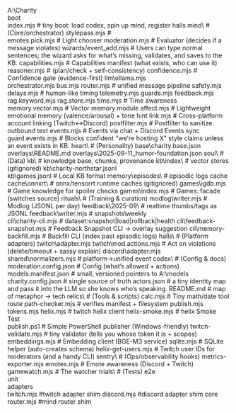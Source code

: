 A:\Charity\
  boot\
    index.mjs                  # tiny boot: load codex, spin up mind, register halls
  mind\                         # (Core/orchestrator)
	stylepass.mjs 				# 	
	emotes.pick.mjs				# Light chooser
	moderation.mjs				# Evaluator (decides if a message violates)
	wizards/event_add.mjs		# Users can type normal sentences; the wizard asks for what’s missing, validates, and saves to the KB.
    capabilities.mjs			# Capabilities manifest (what exists, who can use it)
	reasoner.mjs				# (plan/check + self-consistency)
	confidence.mjs				# Confidence gate (evidence-first)
	llm\ollama.mjs		        
	orchestrator.mjs
    bus.mjs
    router.mjs                  # unified message pipeline
    safety.mjs
    delays.mjs                  # human-like timing
    telemetry.mjs
    guards.mjs
    feedback.mjs
	rag.keyword.mjs
	rag.store.mjs
	time.mjs					# Time awareness
	memory.vector.mjs			# Vector memory module
	affect.mjs					# Lightweight emotional memory (valence/arousal) + tone hint
	link.mjs					# Cross-platform account linking (Twitch↔Discord)
	postfilter.mjs				# Postfilter to sanitize outbound text
	events.mjs					# Events via chat + Discord Events sync
	guard.events.mjs			# Blocks confident "we're hosting X" style claims unless an event exists in KB.
  heart\                        # (Personality)
    base\charity.base.json
    overlays\README.md
    overlays\2025-09-11_humor-foundation.json
  soul\                         # (Data)
    kb\                         # knowledge base, chunks, provenance
	kb\index\               	# vector stores (gitignored)
    kb\charity-northstar.jsonl  
	kb\games.jsonl				# Local KB format
	memory\episodes\            # episodic logs
    cache\
	cache\onnxrt\           	# onnx/tensorrt runtime caches (gitignored)	
	games\igdb.mjs				# Game knowledge for spoiler checks
	games\index.mjs				# Games: facade (switches source)
  rituals\                      # (Training & curation)
    modlog\writer.mjs			# Modlog (JSONL per day)
	feedback\2025-09\           # realtime thumbs/tags as JSONL
    feedback\writer.mjs			# 
	snapshots\weekly\
    cli\charity-cli.mjs         # dataset:snapshot|load|rollback|health
    cli\feedback-snapshot.mjs	# Feedback Snapshot CLI → overlay suggestion
	cli\memory-backfill.mjs		# Backfill CLI (index past episodic logs)
  halls\                        # (Platform adapters)
    twitch\adapter.mjs
	twitch\mod.actions.mjs		# Act on violations (delete/timeout + sassy explain)
    discord\adapter.mjs
    shared\normalizers.mjs      # platform→unified event
  codex\                        # (Config & docs)
    moderation.config.json		# Config (what’s allowed + actions)
	models.manifest.json    	# small, versioned pointers to A:\models\
    charity.config.json         # single source of truth
	actors.json					# a tiny identity map and pass it into the LLM so she knows who’s speaking.
    README.md                   # map of metaphor → tech
  relics\                       # (Tools & scripts)
    calc.mjs					# Tiny math/date tool route
	path-checker.mjs        	# verifies manifest + filesystem
    publish.mjs
	tokens.mjs
	helix.mjs					# twitch helix client
	helix-smoke.mjs				# helix Smoke Test	
	publish.ps1					# Simple PowerShell publisher (Windows-friendly)
	twitch-validate.mjs			# tiny validator (tells you whose token it is + scopes)
	embeddings.mjs				# Embedding client (BGE-M3 service)
	sqlite.mjs					# SQLite helper (auto-creates schema)
	helix-get-users.mjs			# Twitch user IDs for moderators (and a handy CLI)
  sentry\                       # (Ops/observability hooks)
    metrics-exporter.mjs
	emotes.mjs					# Emote awareness (Discord + Twitch)
	gamewatch.mjs				# The watcher
  trials\                       # (Tests)
    e2e\
    unit\
  adapters\
	twitch.mjs					#twitch adapter shim
	discord.mjs					#discord adapter shim
  core\
	router.mjs					#mind router shim